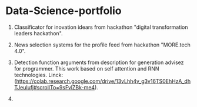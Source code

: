 # Data-Science-portfolio

1. Classificator for inovation idears from hackathon "digital transformation leaders hackathon".
   

2. News selection systems for the profile feed from hackathon "MORE.tech 4.0".
   

3. Detection function arguments from description for generation advisez for programmer.
   This work based on self attention and RNN technologies.
   Linck: (https://colab.research.google.com/drive/13vLhh4v_g3v16TS0EhHzA_dhTJeulufj#scrollTo=9sFvlZBk-me4).
   
4. 
